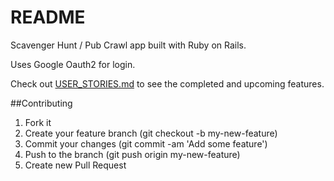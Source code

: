 README
============

Scavenger Hunt / Pub Crawl app built with Ruby on Rails.

Uses Google Oauth2 for login.

Check out [USER_STORIES.md](https://github.com/supremebeing7/scavenger/blob/master/USER_STORIES.md) to see the completed and upcoming features.

##Contributing
1. Fork it
2. Create your feature branch (git checkout -b my-new-feature)
3. Commit your changes (git commit -am 'Add some feature')
4. Push to the branch (git push origin my-new-feature)
5. Create new Pull Request
